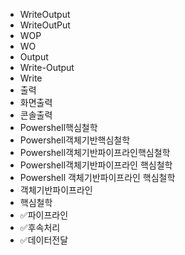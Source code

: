 - WriteOutput
- WriteOutPut
- WOP
- WO
- Output
- Write-Output
- Write
- 출력
- 화면출력
- 콘솔출력
- Powershell핵심철학
- Powershell객체기반핵심철학
- Powershell객체기반파이프라인핵심철학
- Powershell객체기반파이프라인 핵심철학
- Powershell 객체기반파이프라인 핵심철학
- 객체기반파이프라인
- 핵심철학
- ✅파이프라인
- ✅후속처리
- ✅데이터전달